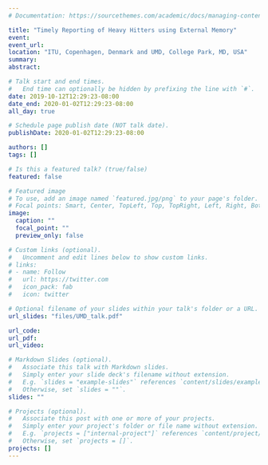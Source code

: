 ```yaml
---
# Documentation: https://sourcethemes.com/academic/docs/managing-content/

title: "Timely Reporting of Heavy Hitters using External Memory"
event:
event_url:
location: "ITU, Copenhagen, Denmark and UMD, College Park, MD, USA"
summary:
abstract:

# Talk start and end times.
#   End time can optionally be hidden by prefixing the line with `#`.
date: 2019-10-12T12:29:23-08:00
date_end: 2020-01-02T12:29:23-08:00
all_day: true

# Schedule page publish date (NOT talk date).
publishDate: 2020-01-02T12:29:23-08:00

authors: []
tags: []

# Is this a featured talk? (true/false)
featured: false

# Featured image
# To use, add an image named `featured.jpg/png` to your page's folder. 
# Focal points: Smart, Center, TopLeft, Top, TopRight, Left, Right, BottomLeft, Bottom, BottomRight.
image:
  caption: ""
  focal_point: ""
  preview_only: false

# Custom links (optional).
#   Uncomment and edit lines below to show custom links.
# links:
# - name: Follow
#   url: https://twitter.com
#   icon_pack: fab
#   icon: twitter

# Optional filename of your slides within your talk's folder or a URL.
url_slides: "files/UMD_talk.pdf" 

url_code:
url_pdf:
url_video:

# Markdown Slides (optional).
#   Associate this talk with Markdown slides.
#   Simply enter your slide deck's filename without extension.
#   E.g. `slides = "example-slides"` references `content/slides/example-slides.md`.
#   Otherwise, set `slides = ""`.
slides: ""

# Projects (optional).
#   Associate this post with one or more of your projects.
#   Simply enter your project's folder or file name without extension.
#   E.g. `projects = ["internal-project"]` references `content/project/deep-learning/index.md`.
#   Otherwise, set `projects = []`.
projects: []
---
```

